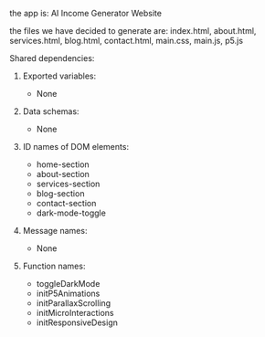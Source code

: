 the app is: AI Income Generator Website

the files we have decided to generate are: index.html, about.html, services.html, blog.html, contact.html, main.css, main.js, p5.js

Shared dependencies:

1. Exported variables:
   - None

2. Data schemas:
   - None

3. ID names of DOM elements:
   - home-section
   - about-section
   - services-section
   - blog-section
   - contact-section
   - dark-mode-toggle

4. Message names:
   - None

5. Function names:
   - toggleDarkMode
   - initP5Animations
   - initParallaxScrolling
   - initMicroInteractions
   - initResponsiveDesign